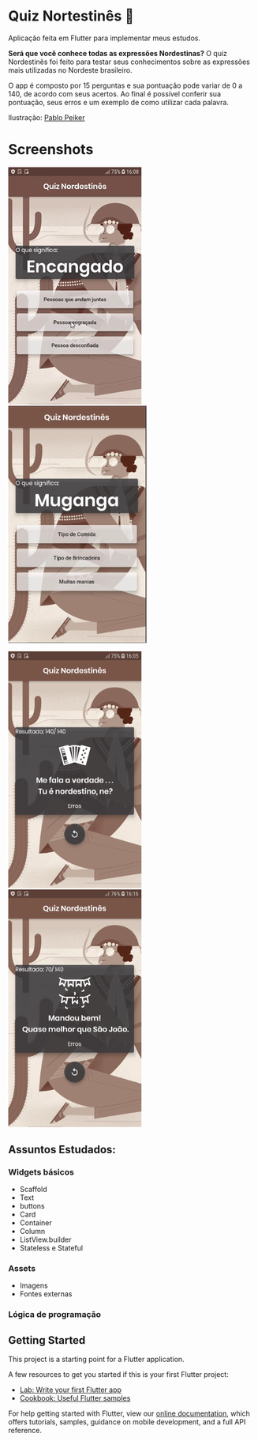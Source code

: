 # Quiz Nortestinês :cactus:

Aplicação feita em Flutter para implementar meus estudos.

**Será que você conhece todas as expressões Nordestinas?** O quiz Nordestinês foi feito para testar seus conhecimentos sobre as expressões mais utilizadas no Nordeste brasileiro.

O app é composto por 15 perguntas e sua pontuação pode variar de 0 a 140, de acordo com seus acertos.
Ao final é possível conferir sua pontuação, seus erros e um exemplo de como utilizar cada palavra. 

Ilustração:  [Pablo Peiker](https://dribbble.com/shots/9688496-Lampi-o?utm_source=Clipboard_Shot&utm_campaign=pablopeiker&utm_content=Lampi%C3%A3o&utm_medium=Social_Share) 


# Screenshots

<img src="assets/images/giphy.gif"> <img src="assets/images/Capturar3.PNG" width=280>

<img src="assets/images/Capturar4.PNG" width=270> <img src="assets/images/Capturar5.PNG" width=270>


## Assuntos Estudados:
### Widgets básicos
   - Scaffold
   - Text
   - buttons
   - Card 
   - Container
   - Column
   - ListView.builder
   - Stateless e Stateful

### Assets
   - Imagens
   - Fontes externas

### Lógica de programação


## Getting Started

This project is a starting point for a Flutter application.

A few resources to get you started if this is your first Flutter project:

- [Lab: Write your first Flutter app](https://flutter.dev/docs/get-started/codelab)
- [Cookbook: Useful Flutter samples](https://flutter.dev/docs/cookbook)

For help getting started with Flutter, view our
[online documentation](https://flutter.dev/docs), which offers tutorials,
samples, guidance on mobile development, and a full API reference.
